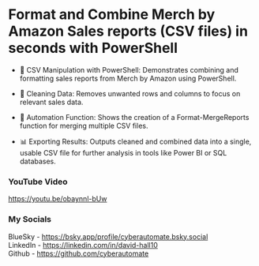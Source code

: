 # Format and Combine Merch by Amazon Sales reports (CSV files) in seconds with PowerShell

- 📂 CSV Manipulation with PowerShell: Demonstrates combining and formatting sales reports from Merch by Amazon using PowerShell.

- 🔧 Cleaning Data: Removes unwanted rows and columns to focus on relevant sales data.

- 📜 Automation Function: Shows the creation of a Format-MergeReports function for merging multiple CSV files.

- 📊 Exporting Results: Outputs cleaned and combined data into a single, usable CSV file for further analysis in tools like Power BI or SQL databases.

### YouTube Video ###
https://youtu.be/obaynnl-bUw

### My Socials ###
BlueSky - https://bsky.app/profile/cyberautomate.bsky.social<br/>
LinkedIn - https://linkedin.com/in/david-hall10 <br/>
Github - https://github.com/cyberautomate